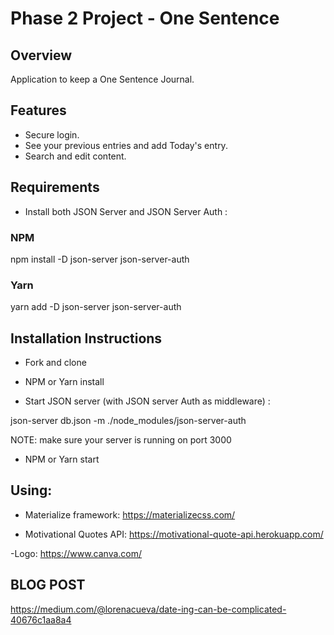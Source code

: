 # Phase 2 Project - One Sentence

## Overview

Application to keep a One Sentence Journal.

## Features

- Secure login.
- See your previous entries and add Today's entry. 
- Search and edit content.

## Requirements

- Install both JSON Server and JSON Server Auth :

### NPM
npm install -D json-server json-server-auth

### Yarn
yarn add -D json-server json-server-auth


## Installation Instructions

- Fork and clone

- NPM or Yarn install

- Start JSON server (with JSON server Auth as middleware) :

json-server db.json -m ./node_modules/json-server-auth

NOTE: make sure your server is running on port 3000

- NPM or Yarn start


## Using:
- Materialize framework:
https://materializecss.com/

- Motivational Quotes API:
https://motivational-quote-api.herokuapp.com/

-Logo:
https://www.canva.com/

## BLOG POST

https://medium.com/@lorenacueva/date-ing-can-be-complicated-40676c1aa8a4
